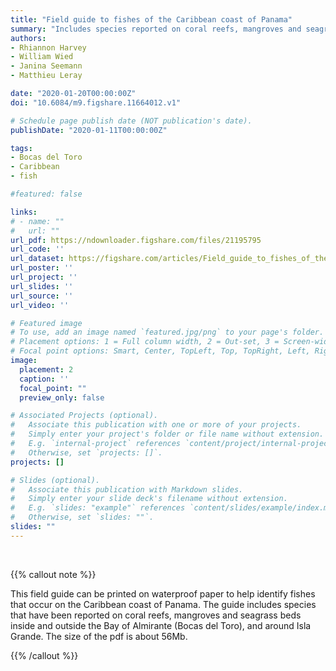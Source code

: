 ```yaml
---
title: "Field guide to fishes of the Caribbean coast of Panama"
summary: "Includes species reported on coral reefs, mangroves and seagrass beds inside and outside the Bay of Almirante (Bocas del Toro), and around Isla Grande."
authors:
- Rhiannon Harvey
- William Wied
- Janina Seemann
- Matthieu Leray

date: "2020-01-20T00:00:00Z"
doi: "10.6084/m9.figshare.11664012.v1"

# Schedule page publish date (NOT publication's date).
publishDate: "2020-01-11T00:00:00Z"

tags:
- Bocas del Toro
- Caribbean
- fish

#featured: false

links:
# - name: ""
#   url: ""
url_pdf: https://ndownloader.figshare.com/files/21195795
url_code: ''
url_dataset: https://figshare.com/articles/Field_guide_to_fishes_of_the_Caribbean_coast_of_Panama/11664012
url_poster: ''
url_project: ''
url_slides: ''
url_source: ''
url_video: ''

# Featured image
# To use, add an image named `featured.jpg/png` to your page's folder.
# Placement options: 1 = Full column width, 2 = Out-set, 3 = Screen-width
# Focal point options: Smart, Center, TopLeft, Top, TopRight, Left, Right, BottomLeft, Bottom, BottomRight
image:
  placement: 2
  caption: ''
  focal_point: ""
  preview_only: false

# Associated Projects (optional).
#   Associate this publication with one or more of your projects.
#   Simply enter your project's folder or file name without extension.
#   E.g. `internal-project` references `content/project/internal-project/index.md`.
#   Otherwise, set `projects: []`.
projects: []

# Slides (optional).
#   Associate this publication with Markdown slides.
#   Simply enter your slide deck's filename without extension.
#   E.g. `slides: "example"` references `content/slides/example/index.md`.
#   Otherwise, set `slides: ""`.
slides: ""
---
```


<br/>

{{% callout note %}}

This field guide can be printed on waterproof paper to help identify fishes that occur on the Caribbean coast of Panama. The guide includes species that have been reported on coral reefs, mangroves and seagrass beds inside and outside the Bay of Almirante (Bocas del Toro), and around Isla Grande. The size of the pdf is about 56Mb. 

{{% /callout %}}

<script type='text/javascript' src='https://d1bxh8uas1mnw7.cloudfront.net/assets/embed.js'></script>

<div data-badge-type="medium-donut" data-doi="10.6084/m9.figshare.11664012" data-condensed="true" data-hide-no-mentions="true" class="altmetric-embed"></div> 
<span class="__dimensions_badge_embed__" data-doi="10.6084/m9.figshare.11664012" data-hide-zero-citations="true" data-legend="hover-right"></span><script async src="https://badge.dimensions.ai/badge.js" charset="utf-8"></script>
